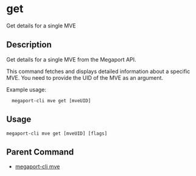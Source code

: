 # get

Get details for a single MVE

## Description

Get details for a single MVE from the Megaport API.

This command fetches and displays detailed information about a specific MVE.
You need to provide the UID of the MVE as an argument.

Example usage:

```
  megaport-cli mve get [mveUID]
```



## Usage

```
megaport-cli mve get [mveUID] [flags]
```



## Parent Command

* [megaport-cli mve](mve.md)







